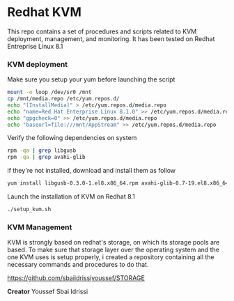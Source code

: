 # Redhat KVM 
This repo contains a set of procedures and scripts related to KVM deployment, management, and monitoring. 
It has been tested on Redhat Entreprise Linux 8.1

### KVM deployment

Make sure you setup your yum before launching the script

```bash
mount -o loop /dev/sr0 /mnt
cp /mnt/media.repo /etc/yum.repos.d/
echo "[InstallMedia]" > /etc/yum.repos.d/media.repo
echo "name=Red Hat Enterprise Linux 8.1.0" >> /etc/yum.repos.d/media.repo
echo "gpgcheck=0" >> /etc/yum.repos.d/media.repo
echo "baseurl=file:///mnt/AppStream" >> /etc/yum.repos.d/media.repo
```

Verify the following dependencies on system
```bash
rpm -qa | grep libgusb
rpm -qa | grep avahi-glib
```
if they're not installed, download and install them as follow 
```bash
yum install libgusb-0.3.0-1.el8.x86_64.rpm avahi-glib-0.7-19.el8.x86_64.rpm
```

Launch the installation of KVM on Redhat 8.1
```bash
./setup_kvm.sh
```

### KVM Management
KVM is strongly based on redhat's storage, on which its storage pools are based. To make sure that storage layer over the operating system and the one KVM uses is setup properly, i created a repository containing all the necessary commands and procedures to do that. 

https://github.com/sbaiidrissiyoussef/STORAGE


**Creator**   Youssef Sbai Idrissi
